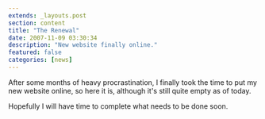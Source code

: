 ```yaml
---
extends: _layouts.post
section: content
title: "The Renewal"
date: 2007-11-09 03:30:34
description: "New website finally online."
featured: false
categories: [news]
---
```

After some months of heavy procrastination, I finally took the time to put my new website online, so here it is, although it's still quite empty as of today.

Hopefully I will have time to complete what needs to be done soon.